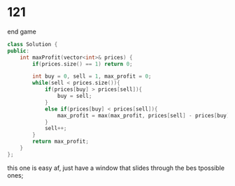 # 121 

end game

```c++
class Solution {
public:
    int maxProfit(vector<int>& prices) {
        if(prices.size() == 1) return 0;

        int buy = 0, sell = 1, max_profit = 0;
        while(sell < prices.size()){
            if(prices[buy] > prices[sell]){
                buy = sell;
            }
            else if(prices[buy] < prices[sell]){
                max_profit = max(max_profit, prices[sell] - prices[buy]);
            }
            sell++;
        }
        return max_profit;
    }
};
```

this one is easy af, just have a window that slides through the bes tpossible ones;